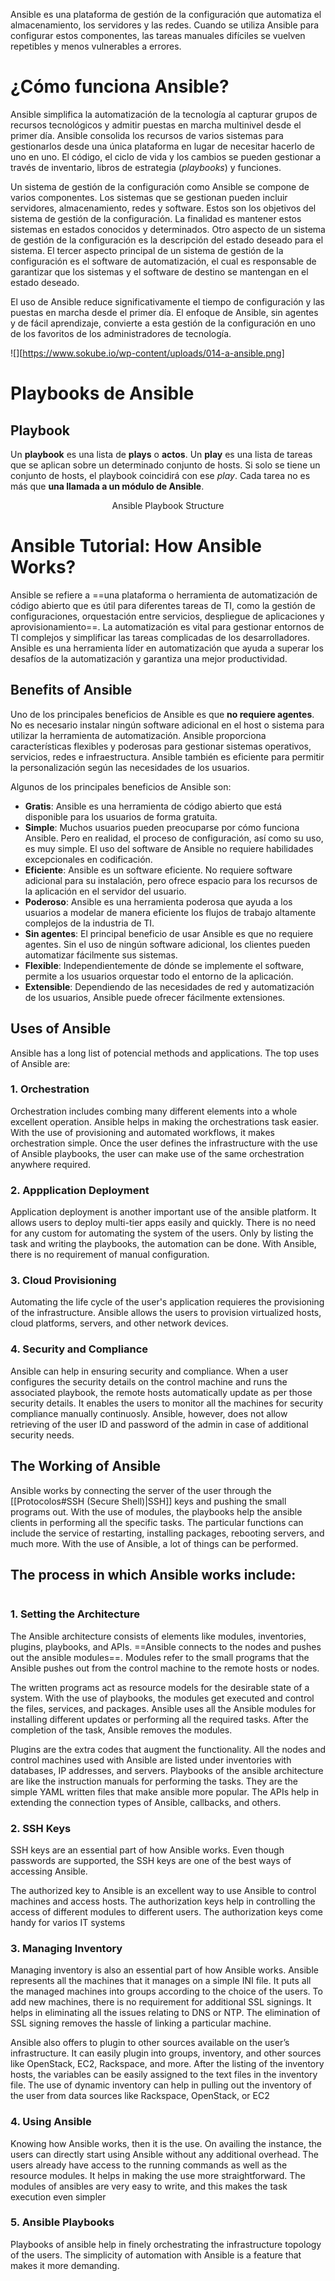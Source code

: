 Ansible es una plataforma de gestión de la configuración que automatiza el almacenamiento, los servidores y las redes. Cuando se utiliza Ansible para configurar estos componentes, las tareas manuales difíciles se vuelven repetibles y menos vulnerables a errores.

# ¿Cómo funciona Ansible?

Ansible simplifica la automatización de la tecnología al capturar grupos de recursos tecnológicos y admitir puestas en marcha multinivel desde el primer día. Ansible consolida los recursos de varios sistemas para gestionarlos desde una única plataforma en lugar de necesitar hacerlo de uno en uno. El código, el ciclo de vida y los cambios se pueden gestionar a través de inventario, libros de estrategia (*playbooks*) y funciones.

Un sistema de gestión de la configuración como Ansible se compone de varios componentes. Los sistemas que se gestionan pueden incluir servidores, almacenamiento, redes y software. Estos son los objetivos del sistema de gestión de la configuración. La finalidad es mantener estos sistemas en estados conocidos y determinados. Otro aspecto de un sistema de gestión de la configuración es la descripción del estado deseado para el sistema. El tercer aspecto principal de un sistema de gestión de la configuración es el software de automatización, el cual es responsable de garantizar que los sistemas y el software de destino se mantengan en el estado deseado.

El uso de Ansible reduce significativamente el tiempo de configuración y las puestas en 
marcha desde el primer día. El enfoque de Ansible, sin agentes y de fácil aprendizaje, 
convierte a esta gestión de la configuración en uno de los favoritos de los 
administradores de tecnología.


![][https://www.sokube.io/wp-content/uploads/014-a-ansible.png]



# Playbooks de Ansible

## Playbook
Un **playbook** es una lista de **plays** o **actos**. Un **play** es una lista de tareas que se aplican sobre un determinado conjunto de hosts. Si solo se tiene un conjunto de hosts, el playbook coincidirá con ese *play*. Cada tarea no es más que **una llamada a un módulo de Ansible**. 

<div style="text-align:center">
<figure>
<img src="https://i0.wp.com/rawstorage.wordpress.com/wp-content/uploads/2019/07/image.png?resize=624%2C335&ssl=1" alt="">
<figcaption>
Ansible Playbook Structure
</figcaption>
</figure>
</div>


# Ansible Tutorial: How Ansible Works?

Ansible se refiere a ==una plataforma o herramienta de automatización de código abierto que es útil para diferentes tareas de TI, como la gestión de configuraciones, orquestación entre servicios, despliegue de aplicaciones y aprovisionamiento==. La automatización es vital para gestionar entornos de TI complejos y simplificar las tareas complicadas de los desarrolladores. Ansible es una herramienta líder en automatización que ayuda a superar los desafíos de la automatización y garantiza una mejor productividad.

## Benefits of Ansible
Uno de los principales beneficios de Ansible es que **no requiere agentes**. No es necesario instalar ningún software adicional en el host o sistema para utilizar la herramienta de automatización. Ansible proporciona características flexibles y poderosas para gestionar sistemas operativos, servicios, redes e infraestructura. Ansible también es eficiente para permitir la personalización según las necesidades de los usuarios.

Algunos de los principales beneficios de Ansible son:

- **Gratis**: Ansible es una herramienta de código abierto que está disponible para los usuarios de forma gratuita.
- **Simple**: Muchos usuarios pueden preocuparse por cómo funciona Ansible. Pero en realidad, el proceso de configuración, así como su uso, es muy simple. El uso del software de Ansible no requiere habilidades excepcionales en codificación.
- **Eficiente**: Ansible es un software eficiente. No requiere software adicional para su instalación, pero ofrece espacio para los recursos de la aplicación en el servidor del usuario.
- **Poderoso**: Ansible es una herramienta poderosa que ayuda a los usuarios a modelar de manera eficiente los flujos de trabajo altamente complejos de la industria de TI.
- **Sin agentes**: El principal beneficio de usar Ansible es que no requiere agentes. Sin el uso de ningún software adicional, los clientes pueden automatizar fácilmente sus sistemas.
- **Flexible**: Independientemente de dónde se implemente el software, permite a los usuarios orquestar todo el entorno de la aplicación.
- **Extensible**: Dependiendo de las necesidades de red y automatización de los usuarios, Ansible puede ofrecer fácilmente extensiones.

## Uses of Ansible
Ansible has a long list of potencial methods and applications. The top uses of Ansible are:

### 1. Orchestration
Orchestration includes combing many different elements into a whole excellent operation. Ansible helps in making the orchestrations task easier. With the use of provisioning and automated workflows, it makes orchestration simple. Once the user defines the infrastructure with the use of Ansible playbooks, the user can make use of the same orchestration anywhere required.

### 2. Appplication Deployment
Application deployment is another important use of the ansible platform. It allows users to deploy multi-tier apps easily and quickly. There is no need for any custom for automating the system of the users. Only by listing the task and writing the playbooks, the automation can be done. With Ansible, there is no requirement of manual configuration.

### 3. Cloud Provisioning
Automating the life cycle of the user's application requieres the provisioning of the infrastructure. Ansible allows the users to provision virtualized hosts, cloud platforms, servers, and other network devices.

### 4. Security and Compliance
Ansible can help in ensuring security and compliance. When a user configures the security details on the control machine and runs the associated playbook, the remote hosts automatically update as per those security details. It enables the users to monitor all the machines for security compliance manually continuosly. Ansible, however, does not allow retrieving of the user ID and password of the admin in case of additional security needs.

## The Working of Ansible
Ansible works by connecting the server of the user through the [[Protocolos#SSH (Secure Shell)|SSH]] keys and pushing the small programs out. With the use of modules, the playbooks help the ansible clients in performing all the specific tasks. The particular functions can include the service of restarting, installing packages, rebooting servers, and much more. With the use of Ansible, a lot of things can be performed.

## The process in which Ansible works include:

<div style="text-align:center">
<figure>
<img src="https://miro.medium.com/v2/resize:fit:828/format:webp/1*ggZsV04skLhQNSV6cYH5ZQ.png" alt="">
<figcaption>
</figcaption>
</figure>
</div>


### 1. Setting the Architecture
The Ansible architecture consists of elements like modules, inventories, plugins, playbooks, and APIs. ==Ansible connects to the nodes and pushes out the ansible modules==. Modules refer to the small programs that the Ansible pushes out from the control machine to the remote hosts or nodes.

The written programs act as resource models for the desirable state of a system. With the use of playbooks, the modules get executed and control the files, services, and packages. Ansible uses all the Ansible modules for installing different updates or performing all the required tasks. After the completion of the task, Ansible removes the modules. 

Plugins are the extra codes that augment the functionality. All the nodes and control machines 
used with Ansible are listed under inventories with databases, IP addresses, and servers. 
Playbooks of the ansible architecture are like the instruction manuals for performing the tasks. 
They are the simple YAML written files that make ansible more popular. The APIs help in 
extending the connection types of Ansible, callbacks, and others.

### 2. SSH Keys
SSH keys are an essential part of how Ansible works. Even though passwords are supported, the SSH keys are one of the best ways of accessing Ansible. 

The authorized key to Ansible is an excellent way to use Ansible to control machines and access hosts. The authorization keys help in controlling the access of different modules to different users. The authorization keys come handy for varios IT systems 

### 3. Managing Inventory
Managing inventory is also an essential part of how Ansible works. Ansible represents all the 
machines that it manages on a simple INI file. It puts all the managed machines into groups 
according to the choice of the users. To add new machines, there is no requirement for 
additional SSL signings. It helps in eliminating all the issues relating to DNS or NTP. The 
elimination of SSL signing removes the hassle of linking a particular machine.

Ansible also offers to plugin to other sources available on the user’s infrastructure. It can 
easily plugin into groups, inventory, and other sources like OpenStack, EC2, Rackspace, and 
more. After the listing of the inventory hosts, the variables can be easily assigned to the text 
files in the inventory file. The use of dynamic inventory can help in pulling out the inventory 
of the user from data sources like Rackspace, OpenStack, or EC2
### 4. Using Ansible
Knowing how Ansible works, then it is the use. On availing the instance, the users can directly 
start using Ansible without any additional overhead. The users already have access to the 
running commands as well as the resource modules. It helps in making the use more 
straightforward. The modules of ansibles are very easy to write, and this makes the task 
execution even simpler

### 5. Ansible Playbooks
Playbooks of ansible help in finely orchestrating the infrastructure topology of the users. The simplicity of automation with Ansible is a feature that makes it more demanding.











